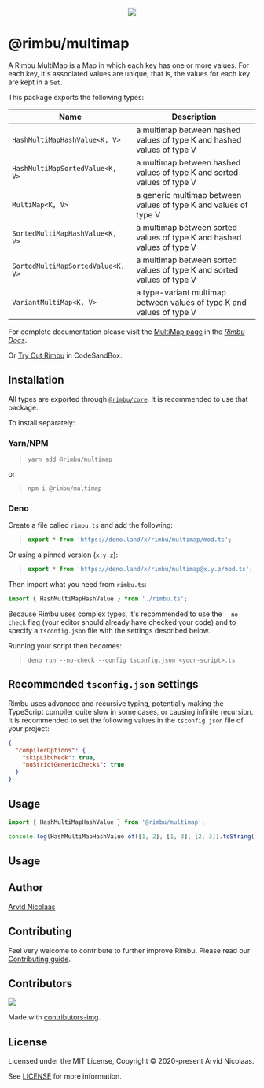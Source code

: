 <p align="center">
    <img src="https://github.com/rimbu-org/rimbu/raw/main/assets/rimbu_logo.svg" />
</p>

# @rimbu/multimap

A Rimbu MultiMap is a Map in which each key has one or more values. For each key, it's associated values are unique, that is, the values for each key are kept in a `Set`.

This package exports the following types:

| Name                              | Description                                                            |
| --------------------------------- | ---------------------------------------------------------------------- |
| `HashMultiMapHashValue<K, V>`     | a multimap between hashed values of type K and hashed values of type V |
| `HashMultiMapSortedValue<K, V>`   | a multimap between hashed values of type K and sorted values of type V |
| `MultiMap<K, V>`                  | a generic multimap between values of type K and values of type V       |
| `SortedMultiMapHashValue<K, V>`   | a multimap between sorted values of type K and hashed values of type V |
| `SortedMultiMapSortedValue<K, V>` | a multimap between sorted values of type K and sorted values of type V |
| `VariantMultiMap<K, V>`           | a type-variant multimap between values of type K and values of type V  |

For complete documentation please visit the [MultiMap page](https://rimbu.org/docs/collections/multimap) in the _[Rimbu Docs](https://rimbu.org)_.

Or [Try Out Rimbu](https://codesandbox.io/s/github/vitoke/rimbu-sandbox/tree/main?previewwindow=console&view=split&editorsize=65&moduleview=1&module=/src/index.ts) in CodeSandBox.

## Installation

All types are exported through [`@rimbu/core`](../core). It is recommended to use that package.

To install separately:

### Yarn/NPM

> `yarn add @rimbu/multimap`

or

> `npm i @rimbu/multimap`

### Deno

Create a file called `rimbu.ts` and add the following:

> ```ts
> export * from 'https://deno.land/x/rimbu/multimap/mod.ts';
> ```

Or using a pinned version (`x.y.z`):

> ```ts
> export * from 'https://deno.land/x/rimbu/multimap@x.y.z/mod.ts';
> ```

Then import what you need from `rimbu.ts`:

```ts
import { HashMultiMapHashValue } from './rimbu.ts';
```

Because Rimbu uses complex types, it's recommended to use the `--no-check` flag (your editor should already have checked your code) and to specify a `tsconfig.json` file with the settings described below.

Running your script then becomes:

> `deno run --no-check --config tsconfig.json <your-script>.ts`

## Recommended `tsconfig.json` settings

Rimbu uses advanced and recursive typing, potentially making the TypeScript compiler quite slow in some cases, or causing infinite recursion. It is recommended to set the following values in the `tsconfig.json` file of your project:

```json
{
  "compilerOptions": {
    "skipLibCheck": true,
    "noStrictGenericChecks": true
  }
}
```

## Usage

```ts
import { HashMultiMapHashValue } from '@rimbu/multimap';

console.log(HashMultiMapHashValue.of([1, 2], [1, 3], [2, 3]).toString());
```

## Usage

## Author

[Arvid Nicolaas](https://github.com/vitoke)

## Contributing

Feel very welcome to contribute to further improve Rimbu. Please read our [Contributing guide](../../CONTRIBUTING.md).

## Contributors

<img src = "https://contrib.rocks/image?repo=vitoke/iternal"/>

Made with [contributors-img](https://contrib.rocks).

## License

Licensed under the MIT License, Copyright © 2020-present Arvid Nicolaas.

See [LICENSE](./LICENSE) for more information.

